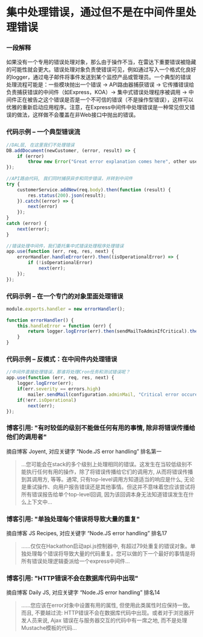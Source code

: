 # 集中处理错误，通过但不是在中间件里处理错误


### 一段解释

如果没有一个专用的错误处理对象，那么由于操作不当，在雷达下重要错误被隐藏的可能性就会更大。错误处理对象负责使错误可见，例如通过写入一个格式化良好的logger，通过电子邮件将事件发送到某个监控产品或管理员。一个典型的错误处理流程可能是：一些模块抛出一个错误 -> API路由器捕获错误 -> 它传播错误给负责捕获错误的中间件（如Express，KOA）-> 集中式错误处理程序被调用 -> 中间件正在被告之这个错误是否是一个不可信的错误（不是操作型错误），这样可以优雅的重新启动应用程序。注意，在Express中间件中处理错误是一种常见但又错误的做法，这样做不会覆盖在非Web接口中抛出的错误。



### 代码示例 – 一个典型错误流

```javascript
//DAL层, 在这里我们不处理错误
DB.addDocument(newCustomer, (error, result) => {
    if (error)
        throw new Error("Great error explanation comes here", other useful parameters)
});
 
//API路由代码, 我们同时捕获异步和同步错误，并转到中间件
try {
    customerService.addNew(req.body).then(function (result) {
        res.status(200).json(result);
    }).catch((error) => {
        next(error)
    });
}
catch (error) {
    next(error);
}
 
//错误处理中间件，我们委托集中式错误处理程序处理错误
app.use(function (err, req, res, next) {
    errorHandler.handleError(err).then((isOperationalError) => {
        if (!isOperationalError)
            next(err);
    });
});

```

### 代码示例 – 在一个专门的对象里面处理错误

```javascript
module.exports.handler = new errorHandler();
 
function errorHandler() {
    this.handleError = function (err) {
        return logger.logError(err).then(sendMailToAdminIfCritical).then(saveInOpsQueueIfCritical).then(determineIfOperationalError);
    }
}
```

### 代码示例 – 反模式：在中间件内处理错误

```javascript
//中间件直接处理错误，那谁将处理Cron任务和测试错误呢？
app.use(function (err, req, res, next) {
    logger.logError(err);
    if(err.severity == errors.high)
        mailer.sendMail(configuration.adminMail, "Critical error occured", err);
    if(!err.isOperational)
        next(err);
});

```

### 博客引用: "有时较低的级别不能做任何有用的事情, 除非将错误传播给他们的调用者"
 摘自博客 Joyent, 对应关键字 “Node.JS error handling” 排名第一
 
 > …您可能会在stack的多个级别上处理相同的错误。这发生在当较低级别不能执行任何有用的操作，除了将错误传播给它们的调用方, 从而将错误传播到其调用方, 等等。通常, 只有top-level调用方知道适当的响应是什么, 无论是重试操作、向用户报告错误还是其他事情。但这并不意味着您应该尝试将所有错误报告给单个top-level回调, 因为该回调本身无法知道错误发生在什么上下文中…

 
### 博客引用: "单独处理每个错误将导致大量的重复"
 摘自博客 JS Recipes, 对应关键字 “Node.JS error handling” 排名17
 
 > ……仅仅在Hackathon启动api.js控制器中, 有超过79处重复的错误对象。单独处理每个错误将导致大量的代码重复。您可以做的下一个最好的事情是将所有错误处理逻辑委派给一个express中间件…


### 博客引用: "HTTP错误不会在数据库代码中出现"
 摘自博客 Daily JS, 对应关键字 “Node.JS error handling” 排名14
 
 > ……您应该在error对象中设置有用的属性, 但使用此类属性时应保持一致。而且, 不要越过流: HTTP错误不会在数据库代码中出现。或者对于浏览器开发人员来说, Ajax 错误在与服务器交互的代码中有一席之地, 而不是处理Mustache模板的代码…


